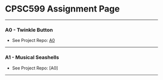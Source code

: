 # CPSC599 Assignment Page
<hr>

### A0 - Twinkle Button
- See Project Repo: [A0](https://github.com/PKDT-93/CPSC599/tree/main/A0)

<hr>

### A1 - Musical Seashells
- See Project Repo: [A0]

<hr>
